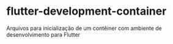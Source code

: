 # flutter-development-container
Arquivos para inicialização de um contêiner com ambiente de desenvolvimento para Flutter
